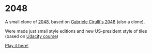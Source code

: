 # 2048
A small clone of [2048](http://gabrielecirulli.github.io/2048/), based on [Gabriele Cirulli's 2048](https://github.com/gabrielecirulli/2048) (also a clone).

Were made just small style editions and new US-president style of tiles (based on [Udacity course](https://www.udacity.com/course/make-your-own-2048--ud248)) 

[Play it here!](https://vladkha.github.io/2048)
